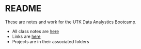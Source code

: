 # README

These are notes and work for the UTK Data Analystics Bootcamp.

- All class notes are [here](./Notes/MasterNotes.md)
- Links are [here](./Notes/Links.md)
- Projects are in their associated folders
